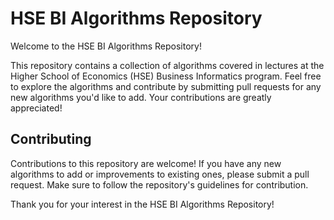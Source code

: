 # HSE BI Algorithms Repository

Welcome to the HSE BI Algorithms Repository!

This repository contains a collection of algorithms covered in lectures at the Higher School of Economics (HSE) Business Informatics program. Feel free to explore the algorithms and contribute by submitting pull requests for any new algorithms you'd like to add. Your contributions are greatly appreciated!


## Contributing

Contributions to this repository are welcome! If you have any new algorithms to add or improvements to existing ones, please submit a pull request. Make sure to follow the repository's guidelines for contribution.

Thank you for your interest in the HSE BI Algorithms Repository!
